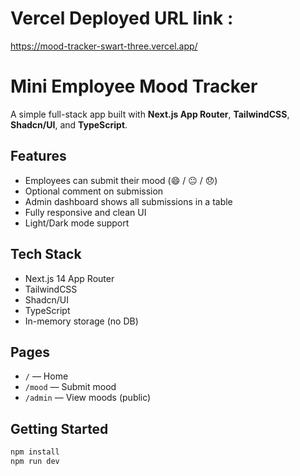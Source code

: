 # Vercel Deployed URL link :
  https://mood-tracker-swart-three.vercel.app/

# Mini Employee Mood Tracker

A simple full-stack app built with **Next.js App Router**, **TailwindCSS**, **Shadcn/UI**, and **TypeScript**.

## Features

- Employees can submit their mood (😄 / 😐 / 😞)
- Optional comment on submission
- Admin dashboard shows all submissions in a table
- Fully responsive and clean UI
- Light/Dark mode support

## Tech Stack

- Next.js 14 App Router
- TailwindCSS
- Shadcn/UI
- TypeScript
- In-memory storage (no DB)

## Pages

- `/` — Home
- `/mood` — Submit mood
- `/admin` — View moods (public)

## Getting Started

```bash
npm install
npm run dev
